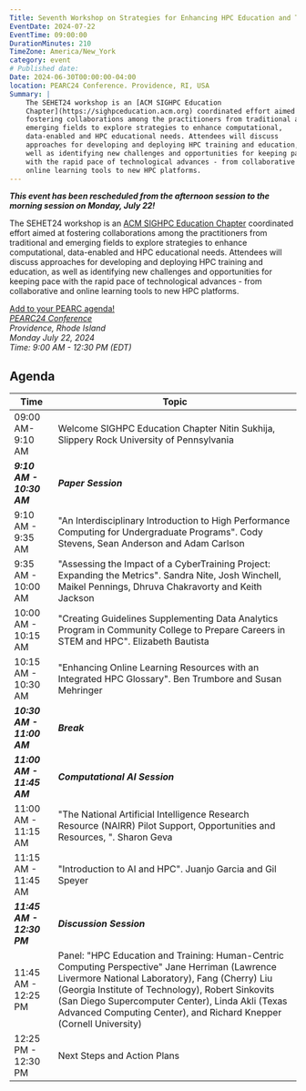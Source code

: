 ```yaml
---
Title: Seventh Workshop on Strategies for Enhancing HPC Education and Training (SEHET24)
EventDate: 2024-07-22
EventTime: 09:00:00
DurationMinutes: 210
TimeZone: America/New_York
category: event
# Published date:
Date: 2024-06-30T00:00:00-04:00
location: PEARC24 Conference. Providence, RI, USA 
Summary: |
    The SEHET24 workshop is an [ACM SIGHPC Education
    Chapter](https://sighpceducation.acm.org) coordinated effort aimed at
    fostering collaborations among the practitioners from traditional and
    emerging fields to explore strategies to enhance computational,
    data-enabled and HPC educational needs. Attendees will discuss
    approaches for developing and deploying HPC training and education, as
    well as identifying new challenges and opportunities for keeping pace
    with the rapid pace of technological advances - from collaborative and
    online learning tools to new HPC platforms.
---
```


**_This event has been rescheduled from the afternoon session to the morning session on Monday, July 22!_**

The SEHET24 workshop is an [ACM SIGHPC Education
Chapter](https://sighpceducation.acm.org) coordinated effort aimed at
fostering collaborations among the practitioners from traditional and
emerging fields to explore strategies to enhance computational,
data-enabled and HPC educational needs. Attendees will discuss
approaches for developing and deploying HPC training and education, as
well as identifying new challenges and opportunities for keeping pace
with the rapid pace of technological advances - from collaborative and
online learning tools to new HPC platforms.

[Add to your PEARC agenda!](https://web.cvent.com/event/f318e73c-2230-432a-a044-b75625020543/websitePage:afd80266-008e-414b-9f94-2fd9b4dd1924?session=89d40aac-0ef9-456e-aa18-ba6b07855b26&shareLink=true)  
*[PEARC24 Conference](https://pearc.acm.org/pearc24/)*  
*Providence, Rhode Island*  
*Monday July 22, 2024*  
*Time: 9:00 AM - 12:30 PM (EDT)*  

## Agenda

| **Time** | **Topic** |
|---|---|
| 09:00 AM-9:10 AM | Welcome SIGHPC Education Chapter  Nitin Sukhija, Slippery Rock University of Pennsylvania |
| **_9:10 AM - 10:30 AM_** | **_Paper Session_** |
| 9:10 AM - 9:35 AM | "An Interdisciplinary Introduction to High Performance Computing for Undergraduate Programs". Cody Stevens, Sean Anderson and Adam Carlson |
| 9:35 AM - 10:00 AM | "Assessing the Impact of a CyberTraining Project: Expanding the Metrics". Sandra Nite, Josh Winchell, Maikel Pennings, Dhruva Chakravorty and Keith Jackson |
| 10:00 AM - 10:15 AM | "Creating Guidelines Supplementing Data Analytics Program in Community College to Prepare Careers in STEM and HPC". Elizabeth Bautista |
| 10:15 AM - 10:30 AM | "Enhancing Online Learning Resources with an Integrated HPC Glossary". Ben Trumbore and Susan Mehringer |
| **_10:30 AM - 11:00 AM_** | **_Break_** |
| **_11:00 AM - 11:45 AM_** | **_Computational AI Session_** |
| 11:00 AM - 11:15 AM | "The National Artificial Intelligence Research Resource (NAIRR) Pilot Support, Opportunities and Resources, ". Sharon Geva |
| 11:15 AM - 11:45 AM | "Introduction to AI and HPC". Juanjo Garcia and Gil Speyer |
| **_11:45 AM - 12:30 PM_** | **_Discussion Session_** |
| 11:45 AM - 12:25 PM | Panel: "HPC Education and Training: Human-Centric Computing Perspective" Jane Herriman (Lawrence Livermore National Laboratory), Fang (Cherry) Liu (Georgia Institute of Technology), Robert Sinkovits (San Diego Supercomputer Center), Linda Akli (Texas Advanced Computing Center), and Richard Knepper (Cornell University) |
| 12:25 PM - 12:30 PM | Next Steps and Action Plans |
